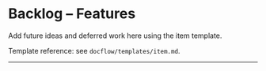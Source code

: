 # Backlog – Features

Add future ideas and deferred work here using the item template.

Template reference: see `docflow/templates/item.md`.

---

<!-- Example stub; copy the template to add real items -->
<!--
---
id: FX01
title: Example backlog idea
status: Idea
priority: Medium
complexity: M
owner: unassigned
dependencies: []
acceptance_criteria:
  - Clear outcome defined
links: []
---

Context: …
Definition of Ready: …
Definition of Done: …
Notes: …
-->

<!-- Keep backlog items vendor-neutral. Link to ADRs/specs where scope or design choices matter. -->
